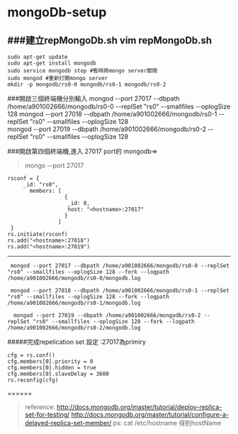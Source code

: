 # mongoDb-setup
###建立repMongoDb.sh
    vim repMongoDb.sh
------
    sudo apt-get update
    sudo apt-get install mongodb
    sudo service mongodb stop #暫時將mongo server關閉 
    sudo mongod #重新打開mongo server
    mkdir -p mongodb/rs0-0 mongodb/rs0-1 mongodb/rs0-2


###開啟三個終端機分別輸入
     mongod --port 27017 --dbpath /home/a901002666/mongodb/rs0-0 --replSet "rs0" --smallfiles --oplogSize 128 
     mongod --port 27018 --dbpath /home/a901002666/mongodb/rs0-1 --replSet "rs0" --smallfiles --oplogSize 128  
     mongod --port 27019 --dbpath /home/a901002666/mongodb/rs0-2 --replSet "rs0" --smallfiles --oplogSize 128 

###開啟第四個終端機,進入 27017 port的 mongodb=>
>mongo --port 27017

    rsconf = {
         _id: "rs0",
           members: [
                      {
                       _id: 0,
                       host: "<hostname>:27017"
                      }
                    ]
     }         
    rs.initiate(rsconf)
    rs.add("<hostname>:27018")
    rs.add("<hostname>:27019")
------
     mongod --port 27017 --dbpath /home/a901002666/mongodb/rs0-0 --replSet "rs0" --smallfiles --oplogSize 128 --fork --logpath  /home/a901002666/mongodb/rs0-0/mongodb.log
    
     mongod --port 27018 --dbpath /home/a901002666/mongodb/rs0-1 --replSet "rs0" --smallfiles --oplogSize 128 --fork --logpath  /home/a901002666/mongodb/rs0-1/mongodb.log
    
      mongod --port 27019 --dbpath /home/a901002666/mongodb/rs0-2 --replSet "rs0" --smallfiles --oplogSize 128 --fork --logpath  /home/a901002666/mongodb/rs0-2/mongodb.log

#####完成repelication set 設定 <hostname>:27017為primiry

    cfg = rs.conf()
    cfg.members[0].priority = 0
    cfg.members[0].hidden = true
    cfg.members[0].slaveDelay = 3600
    rs.reconfig(cfg)
======
>reference:
>http://docs.mongodb.org/master/tutorial/deploy-replica-set-for-testing/
>http://docs.mongodb.org/master/tutorial/configure-a-delayed-replica-set-member/
>ps:
cat /etc/hostname 得到hostName
